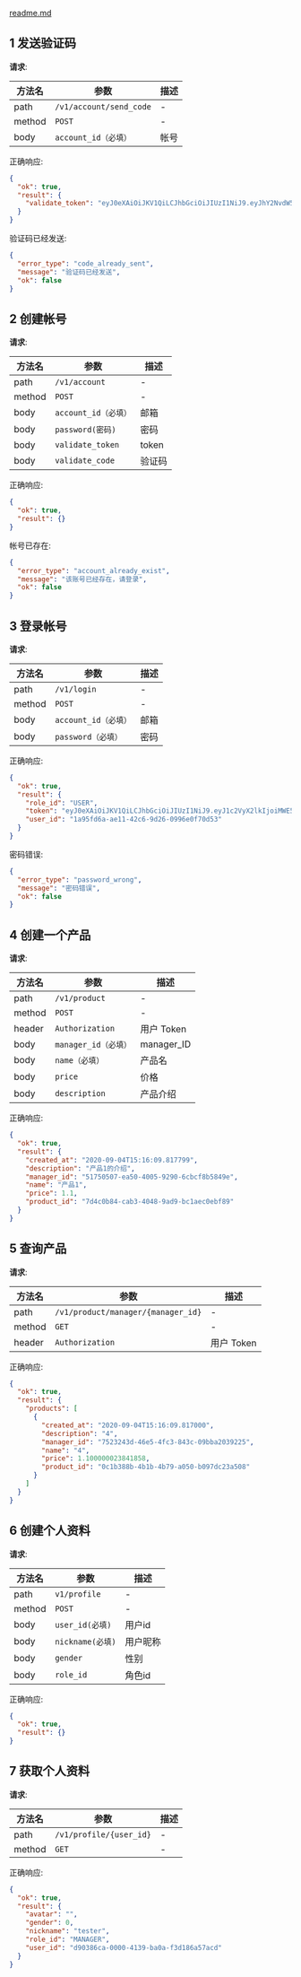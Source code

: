 [readme.md](readme.md)

## 1 发送验证码
**请求**: 

| 方法名 | 参数 | 描述 |
| --- | --- | --- |
| path | `/v1/account/send_code` | - |
| method | `POST` | - |
| body | `account_id（必填）` | 帐号 |

正确响应: 
```json
{
  "ok": true,
  "result": {
    "validate_token": "eyJ0eXAiOiJKV1QiLCJhbGciOiJIUzI1NiJ9.eyJhY2NvdW50X2lkIjoiMTIzNDU2QHFxLmNvbSIsInZhbGlkYXRlX2NvZGUiOiIwMzc4ODkiLCJleHAiOjE1OTkyMzI3NTJ9.uQjeq0vr7VbFL4acYbGheJS7DWqabgwWDL0llSKWoGw"
  }
}
```
验证码已经发送: 
```json
{
  "error_type": "code_already_sent",
  "message": "验证码已经发送",
  "ok": false
}
```

## 2 创建帐号
**请求**: 

| 方法名 | 参数 | 描述 |
| --- | --- | --- |
| path | `/v1/account` | - |
| method | `POST` | - |
| body | `account_id（必填）` | 邮箱 |
| body | `password(密码)` | 密码 |
| body | `validate_token` | token |
| body | `validate_code` | 验证码 |

正确响应: 
```json
{
  "ok": true,
  "result": {}
}
```
帐号已存在: 
```json
{
  "error_type": "account_already_exist",
  "message": "该账号已经存在，请登录",
  "ok": false
}
```

## 3 登录帐号
**请求**: 

| 方法名 | 参数 | 描述 |
| --- | --- | --- |
| path | `/v1/login` | - |
| method | `POST` | - |
| body | `account_id（必填）` | 邮箱 |
| body | `password（必填）` | 密码 |

正确响应: 
```json
{
  "ok": true,
  "result": {
    "role_id": "USER",
    "token": "eyJ0eXAiOiJKV1QiLCJhbGciOiJIUzI1NiJ9.eyJ1c2VyX2lkIjoiMWE5NWZkNmEtYWUxMS00MmM2LTlkMjYtMDk5NmUwZjcwZDUzIiwicm9sZV9pZCI6IlVTRVIiLCJleHAiOjE1OTk0MDUzODN9.J4McdAow5PTD8oVUa3EmZ7oC0v_5Pqz1zANVCwuU1OI",
    "user_id": "1a95fd6a-ae11-42c6-9d26-0996e0f70d53"
  }
}
```
密码错误: 
```json
{
  "error_type": "password_wrong",
  "message": "密码错误",
  "ok": false
}
```

## 4 创建一个产品
**请求**: 

| 方法名 | 参数 | 描述 |
| --- | --- | --- |
| path | `/v1/product` | - |
| method | `POST` | - |
| header | `Authorization` | 用户 Token |
| body | `manager_id（必填）` | manager_ID |
| body | `name（必填）` | 产品名 |
| body | `price` | 价格 |
| body | `description` | 产品介绍 |

正确响应: 
```json
{
  "ok": true,
  "result": {
    "created_at": "2020-09-04T15:16:09.817799",
    "description": "产品1的介绍",
    "manager_id": "51750507-ea50-4005-9290-6cbcf8b5849e",
    "name": "产品1",
    "price": 1.1,
    "product_id": "7d4c0b84-cab3-4048-9ad9-bc1aec0ebf89"
  }
}
```

## 5 查询产品
**请求**: 

| 方法名 | 参数 | 描述 |
| --- | --- | --- |
| path | `/v1/product/manager/{manager_id}` | - |
| method | `GET` | - |
| header | `Authorization` | 用户 Token |

正确响应: 
```json
{
  "ok": true,
  "result": {
    "products": [
      {
        "created_at": "2020-09-04T15:16:09.817000",
        "description": "4",
        "manager_id": "7523243d-46e5-4fc3-843c-09bba2039225",
        "name": "4",
        "price": 1.100000023841858,
        "product_id": "0c1b388b-4b1b-4b79-a050-b097dc23a508"
      }
    ]
  }
}
```

## 6 创建个人资料
**请求**: 

| 方法名 | 参数 | 描述 |
| --- | --- | --- |
| path | `v1/profile` | - |
| method | `POST` | - |
| body | `user_id(必填)` | 用户id |
| body | `nickname(必填)` | 用户昵称 |
| body | `gender` | 性别 |
| body | `role_id` | 角色id |

正确响应: 
```json
{
  "ok": true,
  "result": {}
}
```

## 7 获取个人资料
**请求**: 

| 方法名 | 参数 | 描述 |
| --- | --- | --- |
| path | `/v1/profile/{user_id}` | - |
| method | `GET` | - |

正确响应: 
```json
{
  "ok": true,
  "result": {
    "avatar": "",
    "gender": 0,
    "nickname": "tester",
    "role_id": "MANAGER",
    "user_id": "d90386ca-0000-4139-ba0a-f3d186a57acd"
  }
}
```
